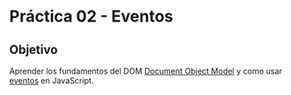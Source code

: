 # Práctica 02 - Eventos

## Objetivo

Aprender los fundamentos del DOM [Document Object Model](https://developer.mozilla.org/es/docs/Glossary/DOM) y como usar [eventos](https://developer.mozilla.org/en-US/docs/Web/API/EventTarget/addEventListener) en JavaScript.
